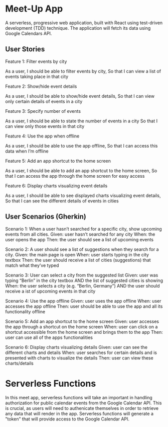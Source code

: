 # Meet-Up App

A serverless, progressive web application, built with React using test-driven development (TDD) technique. The application will fetch its data using Google Calendars API.

## User Stories

Feature 1: Filter events by city

As a user,
I should be able to filter events by city,
So that I can view a list of events taking place in that city

Feature 2: Show/hide event details

As a user,
I should be able to show/hide event details,
So that I can view only certain details of events in a city

Feature 3: Specify number of events

As a user,
I should be able to state the number of events in a city
So that I can view only those events in that city

Feature 4: Use the app when offline

As a user,
I should be able to use the app offline,
So that I can access this data when I’m offline

Feature 5: Add an app shortcut to the home screen

As a user,
I should be able to add an app shortcut to the home screen,
So that I can access the app through the home screen for easy access

Feature 6: Display charts visualizing event details

As a user,
I should be able to see displayed charts visualizing event details,
So that I can see the different details of events in cities

## User Scenarios (Gherkin)

Scenario 1: When a user hasn’t searched for a specific city, show upcoming events from all cities.
Given: user hasn’t searched for any city
When: the user opens the app
Then: the user should see a list of upcoming events

Scenario 2: A user should see a list of suggestions when they search for a city.
Given: the main page is open
When: user starts typing in the city textbox
Then: the user should receive a list of cities (suggestions) that match what they’ve typed

Scenario 3: User can select a city from the suggested list
Given: user was typing “Berlin” in the city textbox AND the list of suggested cities is showing
When: the user selects a city (e.g. “Berlin, Germany”) AND the user should receive a ist of upcoming events in that city

Scenario 4: Use the app offline
Given: user uses the app offline
When: user accesses the app offline
Then: user should be able to use the app and all its functionality offline

Scenario 5: Add an app shortcut to the home screen
Given: user accesses the app through a shortcut on the home screen
When: user can click on a shortcut accessible from the home screen and brings them to the app
Then: user can use all of the apps functionalities

Scenario 6: Display charts visualizing details
Given: user can see the different charts and details
When: user searches for certain details and is presented with charts to visualize the details
Then: user can view these charts/details

# Serverless Functions

In this meet app, serverless functions will take an important in handling authorization for public calendar events from the Google Calendar API. This is crucial, as users will need to authenicate themselves in order to retrieve any data that will render in the app. Serverless functions will generate a
"token" that will provide access to the Google Calendar API.
